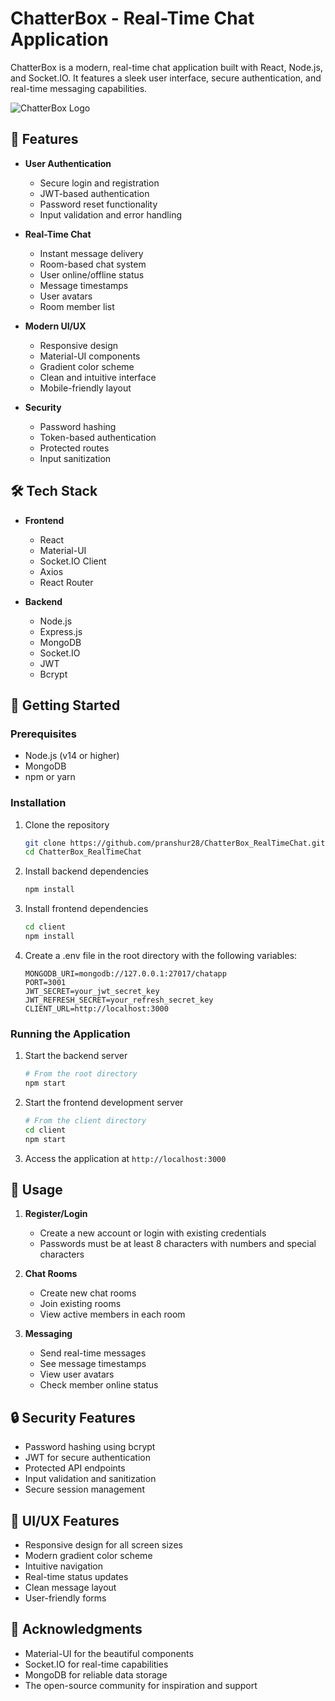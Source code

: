 # ChatterBox - Real-Time Chat Application

ChatterBox is a modern, real-time chat application built with React, Node.js, and Socket.IO. It features a sleek user interface, secure authentication, and real-time messaging capabilities.

![ChatterBox Logo](client/src/assets/logo.png)

## 🌟 Features

- **User Authentication**
  - Secure login and registration
  - JWT-based authentication
  - Password reset functionality
  - Input validation and error handling

- **Real-Time Chat**
  - Instant message delivery
  - Room-based chat system
  - User online/offline status
  - Message timestamps
  - User avatars
  - Room member list

- **Modern UI/UX**
  - Responsive design
  - Material-UI components
  - Gradient color scheme
  - Clean and intuitive interface
  - Mobile-friendly layout

- **Security**
  - Password hashing
  - Token-based authentication
  - Protected routes
  - Input sanitization

## 🛠️ Tech Stack

- **Frontend**
  - React
  - Material-UI
  - Socket.IO Client
  - Axios
  - React Router

- **Backend**
  - Node.js
  - Express.js
  - MongoDB
  - Socket.IO
  - JWT
  - Bcrypt

## 🚀 Getting Started

### Prerequisites
- Node.js (v14 or higher)
- MongoDB
- npm or yarn

### Installation

1. Clone the repository
   ```bash
   git clone https://github.com/pranshur28/ChatterBox_RealTimeChat.git
   cd ChatterBox_RealTimeChat
   ```

2. Install backend dependencies
   ```bash
   npm install
   ```

3. Install frontend dependencies
   ```bash
   cd client
   npm install
   ```

4. Create a .env file in the root directory with the following variables:
   ```env
   MONGODB_URI=mongodb://127.0.0.1:27017/chatapp
   PORT=3001
   JWT_SECRET=your_jwt_secret_key
   JWT_REFRESH_SECRET=your_refresh_secret_key
   CLIENT_URL=http://localhost:3000
   ```

### Running the Application

1. Start the backend server
   ```bash
   # From the root directory
   npm start
   ```

2. Start the frontend development server
   ```bash
   # From the client directory
   cd client
   npm start
   ```

3. Access the application at `http://localhost:3000`

## 📱 Usage

1. **Register/Login**
   - Create a new account or login with existing credentials
   - Passwords must be at least 8 characters with numbers and special characters

2. **Chat Rooms**
   - Create new chat rooms
   - Join existing rooms
   - View active members in each room

3. **Messaging**
   - Send real-time messages
   - See message timestamps
   - View user avatars
   - Check member online status

## 🔒 Security Features

- Password hashing using bcrypt
- JWT for secure authentication
- Protected API endpoints
- Input validation and sanitization
- Secure session management

## 🎨 UI/UX Features

- Responsive design for all screen sizes
- Modern gradient color scheme
- Intuitive navigation
- Real-time status updates
- Clean message layout
- User-friendly forms

## 🙏 Acknowledgments

- Material-UI for the beautiful components
- Socket.IO for real-time capabilities
- MongoDB for reliable data storage
- The open-source community for inspiration and support


